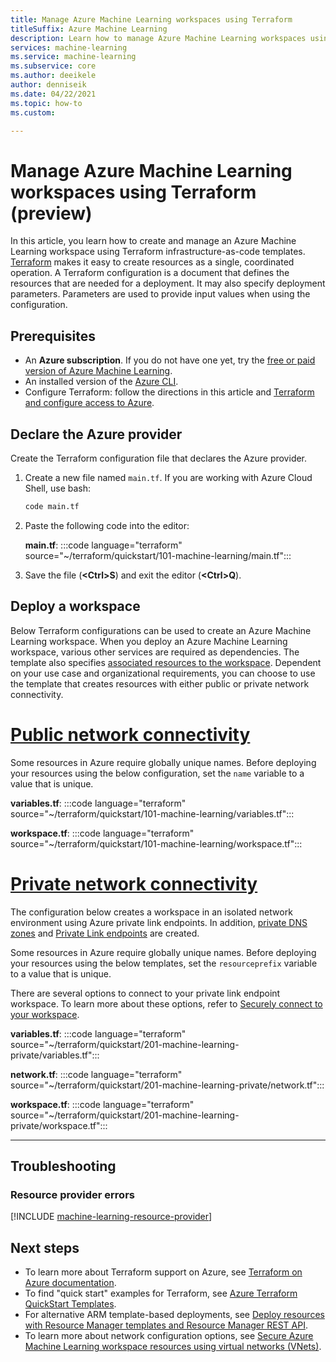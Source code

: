 ```yaml
---
title: Manage Azure Machine Learning workspaces using Terraform
titleSuffix: Azure Machine Learning
description: Learn how to manage Azure Machine Learning workspaces using Terraform.
services: machine-learning
ms.service: machine-learning
ms.subservice: core
ms.author: deeikele
author: denniseik
ms.date: 04/22/2021
ms.topic: how-to
ms.custom: 

---
```


# Manage Azure Machine Learning workspaces using Terraform (preview)

In this article, you learn how to create and manage an Azure Machine Learning workspace using Terraform infrastructure-as-code templates. [Terraform](/azure/developer/terraform/) makes it easy to create resources as a single, coordinated operation. A Terraform configuration is a document that defines the resources that are needed for a deployment. It may also specify deployment parameters. Parameters are used to provide input values when using the configuration.

## Prerequisites

* An **Azure subscription**. If you do not have one yet, try the [free or paid version of Azure Machine Learning](https://azure.microsoft.com/free/).
* An installed version of the [Azure CLI](/cli/azure/).
* Configure Terraform: follow the directions in this article and [Terraform and configure access to Azure](/azure/developer/terraform/get-started-cloud-shell).

## Declare the Azure provider

Create the Terraform configuration file that declares the Azure provider.

1. Create a new file named `main.tf`. If you are working with Azure Cloud Shell, use bash:

    ```bash
    code main.tf
    ```

1. Paste the following code into the editor:

    **main.tf**:
    :::code language="terraform" source="~/terraform/quickstart/101-machine-learning/main.tf":::

1. Save the file (**&lt;Ctrl>S**) and exit the editor (**&lt;Ctrl>Q**).

## Deploy a workspace

Below Terraform configurations can be used to create an Azure Machine Learning workspace. When you deploy an Azure Machine Learning workspace, various other services are required as dependencies. The template also specifies [associated resources to the workspace](/azure/machine-learning/concept-workspace#resources). Dependent on your use case and organizational requirements, you can choose to use the template that creates resources with either public or private network connectivity.

# [Public network connectivity](#tab/publicworkspace)

Some resources in Azure require globally unique names. Before deploying your resources using the below configuration, set the `name` variable to a value that is unique.

**variables.tf**:
:::code language="terraform" source="~/terraform/quickstart/101-machine-learning/variables.tf":::

**workspace.tf**:
:::code language="terraform" source="~/terraform/quickstart/101-machine-learning/workspace.tf":::

# [Private network connectivity](#tab/privateworkspace)

The configuration below creates a workspace in an isolated network environment using Azure private link endpoints. In addition, [private DNS zones](/azure/dns/private-dns-privatednszone) and [Private Link endpoints](/azure/private-link/private-endpoint-overview) are created. 

Some resources in Azure require globally unique names. Before deploying your resources using the below templates, set the `resourceprefix` variable to a value that is unique.

There are several options to connect to your private link endpoint workspace. To learn more about these options, refer to [Securely connect to your workspace](/azure/machine-learning/how-to-secure-workspace-vnet#securely-connect-to-your-workspace).

**variables.tf**:
:::code language="terraform" source="~/terraform/quickstart/201-machine-learning-private/variables.tf":::

**network.tf**:
:::code language="terraform" source="~/terraform/quickstart/201-machine-learning-private/network.tf":::

**workspace.tf**:
:::code language="terraform" source="~/terraform/quickstart/201-machine-learning-private/workspace.tf":::

---

## Troubleshooting

### Resource provider errors

[!INCLUDE [machine-learning-resource-provider](../../includes/machine-learning-resource-provider.md)]

## Next steps

* To learn more about Terraform support on Azure, see [Terraform on Azure documentation](/azure/developer/terraform/).
* To find "quick start" examples for Terraform, see [Azure Terraform QuickStart Templates](https://github.com/Azure/terraform/tree/master/quickstart).
* For alternative ARM template-based deployments, see [Deploy resources with Resource Manager templates and Resource Manager REST API](../azure-resource-manager/templates/deploy-rest.md).
* To learn more about network configuration options, see [Secure Azure Machine Learning workspace resources using virtual networks (VNets)](/azure/machine-learning/how-to-network-security-overview).
